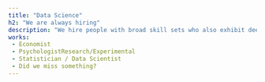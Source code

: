 ```yaml
---
title: "Data Science"
h2: "We are always hiring"
description: "We hire people with broad skill sets who also exhibit deep expertise. While nobody at Valve has a job title, we do have certain fields that we're always looking to hire in."
works:
 - Economist
 - PsychologistResearch/Experimental	
 - Statistician / Data Scientist
 - Did we miss something?
---
```

